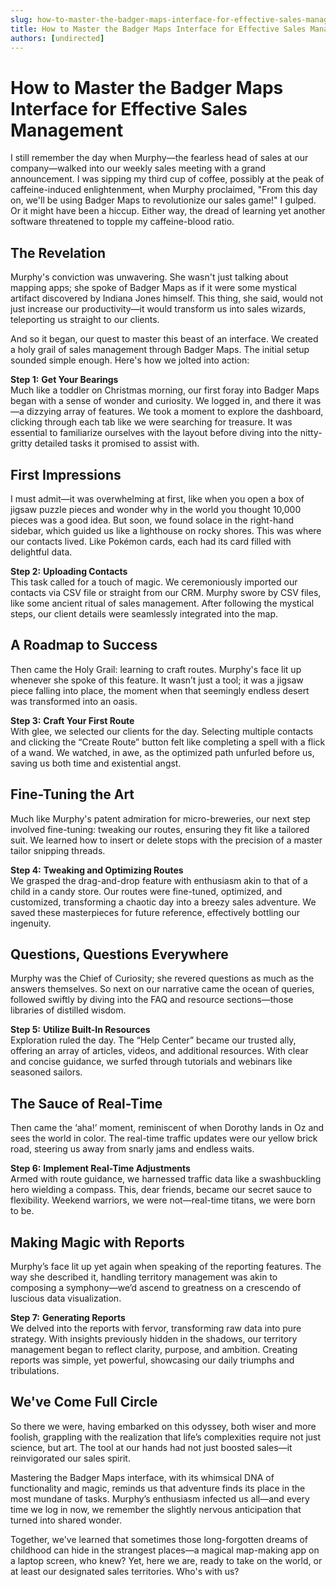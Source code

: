 ```yaml
---
slug: how-to-master-the-badger-maps-interface-for-effective-sales-management
title: How to Master the Badger Maps Interface for Effective Sales Management
authors: [undirected]
---
```



# How to Master the Badger Maps Interface for Effective Sales Management

I still remember the day when Murphy—the fearless head of sales at our company—walked into our weekly sales meeting with a grand announcement. I was sipping my third cup of coffee, possibly at the peak of caffeine-induced enlightenment, when Murphy proclaimed, "From this day on, we'll be using Badger Maps to revolutionize our sales game!" I gulped. Or it might have been a hiccup. Either way, the dread of learning yet another software threatened to topple my caffeine-blood ratio.

## The Revelation

Murphy's conviction was unwavering. She wasn't just talking about mapping apps; she spoke of Badger Maps as if it were some mystical artifact discovered by Indiana Jones himself. This thing, she said, would not just increase our productivity—it would transform us into sales wizards, teleporting us straight to our clients.

And so it began, our quest to master this beast of an interface. We created a holy grail of sales management through Badger Maps. The initial setup sounded simple enough. Here's how we jolted into action:

**Step 1:** **Get Your Bearings**  
Much like a toddler on Christmas morning, our first foray into Badger Maps began with a sense of wonder and curiosity. We logged in, and there it was—a dizzying array of features. We took a moment to explore the dashboard, clicking through each tab like we were searching for treasure. It was essential to familiarize ourselves with the layout before diving into the nitty-gritty detailed tasks it promised to assist with.

## First Impressions

I must admit—it was overwhelming at first, like when you open a box of jigsaw puzzle pieces and wonder why in the world you thought 10,000 pieces was a good idea. But soon, we found solace in the right-hand sidebar, which guided us like a lighthouse on rocky shores. This was where our contacts lived. Like Pokémon cards, each had its card filled with delightful data.

**Step 2:** **Uploading Contacts**  
This task called for a touch of magic. We ceremoniously imported our contacts via CSV file or straight from our CRM. Murphy swore by CSV files, like some ancient ritual of sales management. After following the mystical steps, our client details were seamlessly integrated into the map.

## A Roadmap to Success

Then came the Holy Grail: learning to craft routes. Murphy's face lit up whenever she spoke of this feature. It wasn’t just a tool; it was a jigsaw piece falling into place, the moment when that seemingly endless desert was transformed into an oasis.

**Step 3:** **Craft Your First Route**  
With glee, we selected our clients for the day. Selecting multiple contacts and clicking the “Create Route” button felt like completing a spell with a flick of a wand. We watched, in awe, as the optimized path unfurled before us, saving us both time and existential angst.

## Fine-Tuning the Art

Much like Murphy's patent admiration for micro-breweries, our next step involved fine-tuning: tweaking our routes, ensuring they fit like a tailored suit. We learned how to insert or delete stops with the precision of a master tailor snipping threads.

**Step 4:** **Tweaking and Optimizing Routes**  
We grasped the drag-and-drop feature with enthusiasm akin to that of a child in a candy store. Our routes were fine-tuned, optimized, and customized, transforming a chaotic day into a breezy sales adventure. We saved these masterpieces for future reference, effectively bottling our ingenuity.

## Questions, Questions Everywhere

Murphy was the Chief of Curiosity; she revered questions as much as the answers themselves. So next on our narrative came the ocean of queries, followed swiftly by diving into the FAQ and resource sections—those libraries of distilled wisdom.

**Step 5:** **Utilize Built-In Resources**  
Exploration ruled the day. The “Help Center” became our trusted ally, offering an array of articles, videos, and additional resources. With clear and concise guidance, we surfed through tutorials and webinars like seasoned sailors.

## The Sauce of Real-Time

Then came the ‘aha!’ moment, reminiscent of when Dorothy lands in Oz and sees the world in color. The real-time traffic updates were our yellow brick road, steering us away from snarly jams and endless waits.

**Step 6:** **Implement Real-Time Adjustments**  
Armed with route guidance, we harnessed traffic data like a swashbuckling hero wielding a compass. This, dear friends, became our secret sauce to flexibility. Weekend warriors, we were not—real-time titans, we were born to be.

## Making Magic with Reports

Murphy’s face lit up yet again when speaking of the reporting features. The way she described it, handling territory management was akin to composing a symphony—we’d ascend to greatness on a crescendo of luscious data visualization.

**Step 7:** **Generating Reports**  
We delved into the reports with fervor, transforming raw data into pure strategy. With insights previously hidden in the shadows, our territory management began to reflect clarity, purpose, and ambition. Creating reports was simple, yet powerful, showcasing our daily triumphs and tribulations.

## We've Come Full Circle

So there we were, having embarked on this odyssey, both wiser and more foolish, grappling with the realization that life’s complexities require not just science, but art. The tool at our hands had not just boosted sales—it reinvigorated our sales spirit.

Mastering the Badger Maps interface, with its whimsical DNA of functionality and magic, reminds us that adventure finds its place in the most mundane of tasks. Murphy’s enthusiasm infected us all—and every time we log in now, we remember the slightly nervous anticipation that turned into shared wonder. 

Together, we've learned that sometimes those long-forgotten dreams of childhood can hide in the strangest places—a magical map-making app on a laptop screen, who knew? Yet, here we are, ready to take on the world, or at least our designated sales territories. Who's with us?